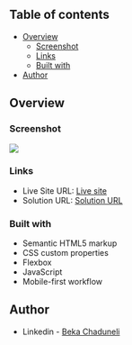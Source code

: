 ## Table of contents

- [Overview](#overview)
  - [Screenshot](#screenshot)
  - [Links](#links)
  - [Built with](#built-with)
- [Author](#author)


## Overview

### Screenshot

![](/images/chrome_LJVZdiXubk.png)

### Links

- Live Site URL: [Live site](https://bekaChaduneli.github.io/faq-accordion-card)
- Solution URL: [Solution URL](https://github.com/bekaChaduneli/faq-accordion-card)

### Built with

- Semantic HTML5 markup
- CSS custom properties
- Flexbox
- JavaScript
- Mobile-first workflow

## Author

- Linkedin - [Beka Chaduneli](https://www.linkedin.com/in/beka-chaduneli-28203422b/)
